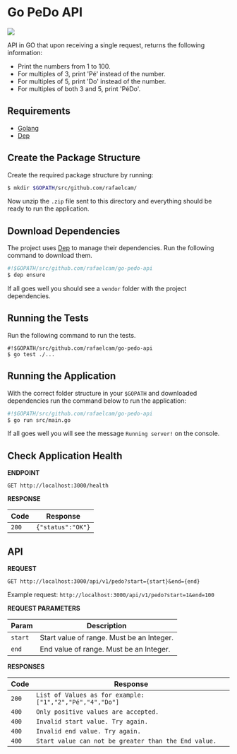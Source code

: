 # Go PeDo API

<a href="https://codeclimate.com/github/rafaelcam/go-pedo-api/maintainability"><img src="https://api.codeclimate.com/v1/badges/1600c70ad7db756736f5/maintainability" /></a>

API in GO that upon receiving a single request, returns the following information:

* Print the numbers from 1 to 100. 
* For multiples of 3, print 'Pé' instead of the number. 
* For multiples of 5, print 'Do' instead of the number. 
* For multiples of both 3 and 5, print 'PéDo'.

## Requirements

* [Golang](https://golang.org/)
* [Dep](https://github.com/golang/dep)

## Create the Package Structure
Create the required package structure by running:
```bash
$ mkdir $GOPATH/src/github.com/rafaelcam/
```
Now unzip the `.zip` file sent to this directory and everything should be ready to run the application.

## Download Dependencies

The project uses [Dep](https://github.com/golang/dep) to manage their dependencies.
Run the following command to download them.

```bash
#!$GOPATH/src/github.com/rafaelcam/go-pedo-api
$ dep ensure
```
If all goes well you should see a `vendor` folder with the project dependencies.

## Running the Tests
Run the following command to run the tests.

```
#!$GOPATH/src/github.com/rafaelcam/go-pedo-api
$ go test ./...
```

## Running the Application
With the correct folder structure in your `$GOPATH` and downloaded dependencies
run the command below to run the application:

```bash
#!$GOPATH/src/github.com/rafaelcam/go-pedo-api
$ go run src/main.go
```

If all goes well you will see the message `Running server!` on the console.

## Check Application Health

**ENDPOINT**

```
GET http://localhost:3000/health
```

**RESPONSE**

Code | Response
------------ | -------------
`200` | `{"status":"OK"}`

## API

**REQUEST**

```
GET http://localhost:3000/api/v1/pedo?start={start}&end={end}
```

Example request: `http://localhost:3000/api/v1/pedo?start=1&end=100`

**REQUEST PARAMETERS**

Param | Description
--------- | -------------
`start`   | Start value of range. Must be an Integer.
`end`     | End value of range. Must be an Integer.

**RESPONSES**

Code | Response
------------ | -------------
`200` | `List of Values ​​as for example: ["1","2","Pé","4","Do"]` 
`400` | `Only positive values ​​are accepted.`
`400` | `Invalid start value. Try again.`
`400` | `Invalid end value. Try again.`
`400` | `Start value can not be greater than the End value.`